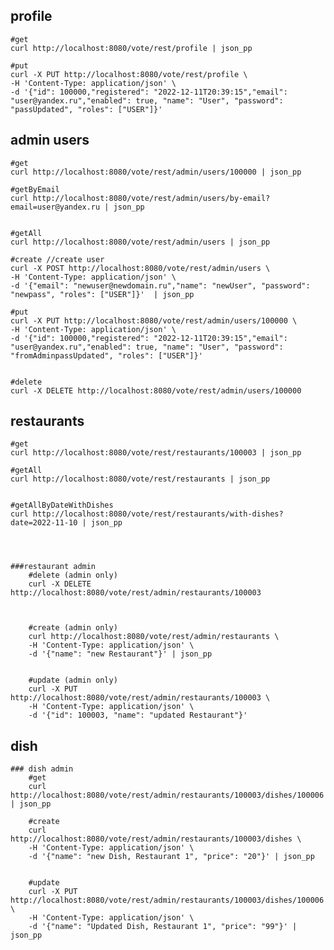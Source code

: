 ## profile
    #get
    curl http://localhost:8080/vote/rest/profile | json_pp

    #put
    curl -X PUT http://localhost:8080/vote/rest/profile \
    -H 'Content-Type: application/json' \
    -d '{"id": 100000,"registered": "2022-12-11T20:39:15","email": "user@yandex.ru","enabled": true, "name": "User", "password": "passUpdated", "roles": ["USER"]}'
    

## admin users
    #get
    curl http://localhost:8080/vote/rest/admin/users/100000 | json_pp

    #getByEmail
    curl http://localhost:8080/vote/rest/admin/users/by-email?email=user@yandex.ru | json_pp


    #getAll
    curl http://localhost:8080/vote/rest/admin/users | json_pp

    #create //create user
    curl -X POST http://localhost:8080/vote/rest/admin/users \
    -H 'Content-Type: application/json' \
    -d '{"email": "newuser@newdomain.ru","name": "newUser", "password": "newpass", "roles": ["USER"]}'  | json_pp

    #put
    curl -X PUT http://localhost:8080/vote/rest/admin/users/100000 \
    -H 'Content-Type: application/json' \
    -d '{"id": 100000,"registered": "2022-12-11T20:39:15","email": "user@yandex.ru","enabled": true, "name": "User", "password": "fromAdminpassUpdated", "roles": ["USER"]}'


    #delete
    curl -X DELETE http://localhost:8080/vote/rest/admin/users/100000 


## restaurants
    #get
    curl http://localhost:8080/vote/rest/restaurants/100003 | json_pp

    #getAll
    curl http://localhost:8080/vote/rest/restaurants | json_pp


    #getAllByDateWithDishes
    curl http://localhost:8080/vote/rest/restaurants/with-dishes?date=2022-11-10 | json_pp

    


    ###restaurant admin
        #delete (admin only)
        curl -X DELETE http://localhost:8080/vote/rest/admin/restaurants/100003



        #create (admin only)
        curl http://localhost:8080/vote/rest/admin/restaurants \
        -H 'Content-Type: application/json' \
        -d '{"name": "new Restaurant"}' | json_pp


        #update (admin only)
        curl -X PUT http://localhost:8080/vote/rest/admin/restaurants/100003 \
        -H 'Content-Type: application/json' \
        -d '{"id": 100003, "name": "updated Restaurant"}'

## dish

    ### dish admin
        #get
        curl http://localhost:8080/vote/rest/admin/restaurants/100003/dishes/100006 | json_pp

        #create
        curl http://localhost:8080/vote/rest/admin/restaurants/100003/dishes \
        -H 'Content-Type: application/json' \
        -d '{"name": "new Dish, Restaurant 1", "price": "20"}' | json_pp


        #update
        curl -X PUT http://localhost:8080/vote/rest/admin/restaurants/100003/dishes/100006 \
        -H 'Content-Type: application/json' \
        -d '{"name": "Updated Dish, Restaurant 1", "price": "99"}' | json_pp
    
    
